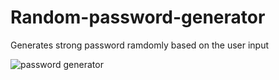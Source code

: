 # Random-password-generator
Generates strong password ramdomly based on the user input


![password generator](https://github.com/user-attachments/assets/e66873e0-677c-4dc9-b15d-5c2c8a5eedaf)


